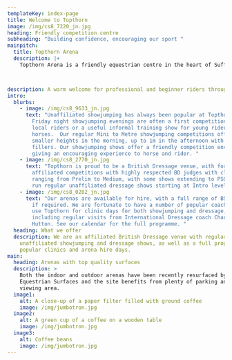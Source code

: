 ```yaml
---
templateKey: index-page
title: Welcome to Topthorn
image: /img/cs8_7220_jn.jpg
heading: Friendly competition centre
subheading: "Building confidence, encouraging our sport "
mainpitch:
  title: Topthorn Arena
  description: |+
    Topthorn Arena is a friendly equestrian centre in the heart of Suffolk .



description: A warm welcome for professional and beginner riders throughout the year
intro:
  blurbs:
    - image: /img/cs8_9633_jn.jpg
      text: "Unaffiliated showjumping has always been popular at Topthorn, and our
        Friday night showjumping evenings are often a first competition for
        local riders or a useful informal training show for young riders and/or
        horses.  Our regular Mini to Metre showjumping competitions offer
        smaller heights in the morning, up to 1m in the afternoon with more
        fillers. Our showjumping shows offer a friendly competition environment,
        giving an encouraging experience to horse and rider. "
    - image: /img/cs8_2770_jn.jpg
      text: "Topthorn is proud to be a British Dressage venue, with fortnightly
        affiliated competitions with highly respected BD judges with classes
        ranging from Prelim to Medium, with some shows extending to PSG. We also
        run regular unaffiliated dressage shows starting at Intro level. "
    - image: /img/cs8_0282_jn.jpg
      text: "Our arenas are available for hire, with a full range of BSJA show jumps
        if required. We are fortunate to have a number of popular coaches who
        use Topthorn for clinic days for both showjumping and dressage,
        including regular visits from International Dressage coach Charlie
        Hutton. See our calendar for the full programme. "
  heading: What we offer
  description: We are an affiliated British Dressage venue with regular
    unaffiliated showjumping and dressage shows, as well as a full programme of
    popular clinics and arena hire days.
main:
  heading: Arenas with top quality surfaces
  description: >
    Both the indoor and outdoor arenas have been recently resurfaced by
    Equestrian Surfaces and the site benefits from plenty of parking and a
    viewing area.
  image1:
    alt: A close-up of a paper filter filled with ground coffee
    image: /img/jumbotron.jpg
  image2:
    alt: A green cup of a coffee on a wooden table
    image: /img/jumbotron.jpg
  image3:
    alt: Coffee beans
    image: /img/jumbotron.jpg
---
```

